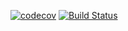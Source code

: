 [![codecov](https://codecov.io/gh/Garret-vin/movie-store/branch/master/graph/badge.svg)](https://codecov.io/gh/Garret-vin/movie-store)
[![Build Status](https://codecov.io/gh/Garret-vin/movie-store.png)](https://codecov.io/gh/Garret-vin/movie-store)
